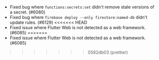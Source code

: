 - Fixed bug where `functions:secrets:set` didn't remove stale versions of a secret. (#6080)
- Fixed bug where `firebase deploy --only firestore:named-db` didn't update rules. (#6129)
<<<<<<< HEAD
- Fixed issue where Flutter Web is not detected as a web framework. (#6085)
=======
- Fixed issue where Flutter Web is not detected as a web framework. (#6085)
>>>>>>> 0582db03 (prettier)
